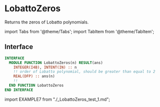 # LobattoZeros

Returns the zeros of Lobatto polynomials.

import Tabs from '@theme/Tabs';
import TabItem from '@theme/TabItem';

## Interface

<Tabs>
<TabItem value="interface" label="܀ Interface" default>

```fortran
INTERFACE
  MODULE FUNCTION LobattoZeros(n) RESULT(ans)
    INTEGER(I4B), INTENT(IN) :: n
    !! order of Lobatto polynomial, should be greater than equal to 2
    REAL(DFP) :: ans(n)
    !!
  END FUNCTION LobattoZeros
END INTERFACE
```

</TabItem>

<TabItem value="example" label="️܀ See example">

import EXAMPLE7 from "./_LobattoZeros_test_1.md";

<EXAMPLE7 />

</TabItem>

<TabItem value="close" label="↢ ">

</TabItem>
</Tabs>
